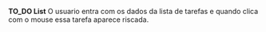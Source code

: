**TO_DO List**
O usuario entra com os dados da lista de tarefas e quando clica com o mouse essa tarefa aparece riscada.
